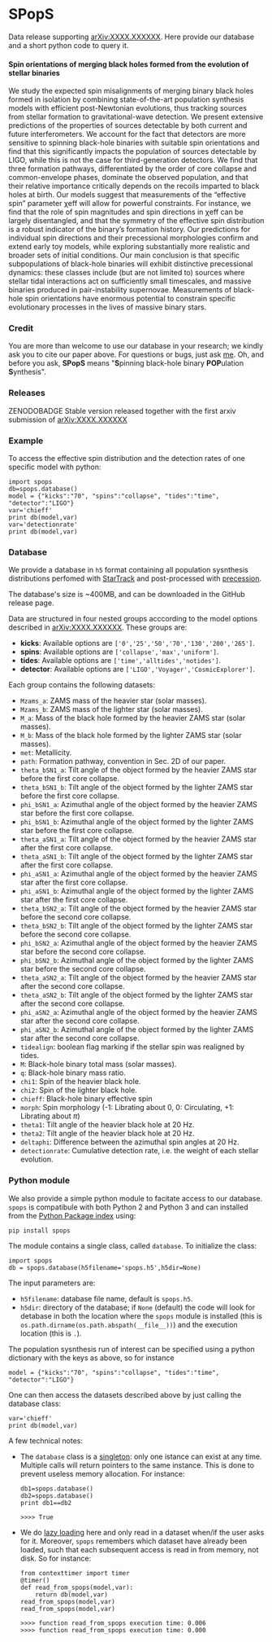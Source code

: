 # SPopS

Data release supporting [arXiv:XXXX.XXXXXX](https://arxiv.org/abs/arXiv:XXXX.XXXX). Here provide our database and a short python code to query it. 

#### Spin orientations of merging black holes formed from the evolution of stellar binaries
We study the expected spin misalignments of merging binary black holes formed in isolation by combining state-of-the-art population synthesis models with efficient post-Newtonian evolutions, thus tracking sources from stellar formation to gravitational-wave detection. We present extensive predictions of the properties of sources detectable by both current and future interferometers. We account for the fact that detectors are more sensitive to spinning black-hole binaries with suitable spin orientations and find that this significantly impacts the population of sources detectable by LIGO, while this is not the case for third-generation detectors. We find that three formation pathways, differentiated by the order of core collapse and common-envelope phases, dominate the observed population, and that their relative importance critically depends on the recoils imparted to black holes at birth. Our models suggest that measurements of the “effective spin” parameter χeff will allow for powerful constraints. For instance, we find that the role of spin magnitudes and spin directions in χeff can be largely disentangled, and that the symmetry of the effective spin distribution is a robust indicator of the binary’s formation history. Our predictions for individual spin directions and their precessional morphologies confirm and extend early toy models, while exploring substantially more realistic and broader sets of initial conditions. Our main conclusion is that specific subpopulations of black-hole binaries will exhibit distinctive precessional dynamics: these classes include (but are not limited to) sources where stellar tidal interactions act on sufficiently small timescales, and massive binaries produced in pair-instability supernovae. Measurements of black-hole spin orientations have enormous potential to constrain specific evolutionary processes in the lives of massive binary stars.

### Credit

You are more than welcome to use our database in your research; we kindly ask you to cite our paper above. For questions or bugs, just ask [me](www.davidegerosa.com). Oh, and before you ask, **SPopS** means "**S**pinning black-hole binary **POP**ulation **S**ynthesis".


### Releases

ZENODOBADGE Stable version released together with the first arxiv submission of  [arXiv:XXXX.XXXXXX](https://arxiv.org/abs/arXiv:XXXX.XXXX)

### Example

To access the effective spin distribution and the detection rates of one specific model with python:

    import spops
    db=spops.database()
    model = {"kicks":"70", "spins":"collapse", "tides":"time", "detector":"LIGO"}
    var='chieff'
    print db(model,var)  
    var='detectionrate'
    print db(model,var)

### Database

We provide a database in `h5` format containing all population sysnthesis distributions perfomed with [StarTrack](https://www.syntheticuniverse.org/) and post-processed with [precession](https://davidegerosa.com/precession/). 

The database's size is ~400MB, and can be downloaded in the GitHub release page.

Data are structured in four nested groups acccording to the model options described in [arXiv:XXXX.XXXXXX](https://arxiv.org/abs/arXiv:XXXX.XXXX). These groups are:
  - **kicks**: Available options are `['0','25','50','70','130','200','265']`.
  - **spins**: Available options are `['collapse','max','uniform']`.
  - **tides**: Available options are `['time','alltides','notides']`.
  - **detector**: Available options are `['LIGO','Voyager','CosmicExplorer']`.

Each group contains the following datasets:

  - `Mzams_a`: ZAMS mass of the heavier star (solar masses).
  - `Mzams_b`: ZAMS mass of the lighter star (solar masses).
  - `M_a`: Mass of the black hole formed by the heavier ZAMS star (solar masses).
  - `M_b`: Mass of the black hole formed by the lighter ZAMS star (solar masses).
  - `met`: Metallicity.
  - `path`: Formation pathway, convention in Sec. 2D of our paper.
  - `theta_bSN1_a`: Tilt angle of the object formed by the heavier ZAMS star before the first core collapse.
  - `theta_bSN1_b`: Tilt angle of the object formed by the lighter ZAMS star before the first core collapse.
  - `phi_bSN1_a`: Azimuthal angle of the object formed by the heavier ZAMS star before the first core collapse.
  - `phi_bSN1_b`: Azimuthal angle of the object formed by the lighter ZAMS star before the first core collapse.
  - `theta_aSN1_a`: Tilt angle of the object formed by the heavier ZAMS star after the first core collapse.
  - `theta_aSN1_b`: Tilt angle of the object formed by the lighter ZAMS star after the first core collapse.
  - `phi_aSN1_a`: Azimuthal angle of the object formed by the heavier ZAMS star after the first core collapse.
  - `phi_aSN1_b`: Azimuthal angle of the object formed by the lighter ZAMS star after the first core collapse.
  - `theta_bSN2_a`: Tilt angle of the object formed by the heavier ZAMS star before the second core collapse.
  - `theta_bSN2_b`: Tilt angle of the object formed by the lighter ZAMS star before the second core collapse.
  - `phi_bSN2_a`: Azimuthal angle of the object formed by the heavier ZAMS star before the second core collapse.
  - `phi_bSN2_b`: Azimuthal angle of the object formed by the lighter ZAMS star before the second core collapse.
  - `theta_aSN2_a`: Tilt angle of the object formed by the heavier ZAMS star after the second core collapse.
  - `theta_aSN2_b`: Tilt angle of the object formed by the lighter ZAMS star after the second core collapse.
  - `phi_aSN2_a`: Azimuthal angle of the object formed by the heavier ZAMS star after the second core collapse.
  - `phi_aSN2_b`: Azimuthal angle of the object formed by the lighter ZAMS star after the second core collapse.
  - `tidealign`: boolean flag marking if the stellar spin was realigned by tides.
  - `M`: Black-hole binary total mass (solar masses).
  - `q`: Black-hole binary mass ratio.
  - `chi1`: Spin of the heavier black hole.
  - `chi2`: Spin of the lighter black hole.
  - `chieff`: Black-hole binary effective spin
  - `morph`: Spin morphology (-1: Librating about $0$, 0: Circulating, +1: Librating about $\pi$)
  - `theta1`: Tilt angle of the heavier black hole at 20 Hz.
  - `theta2`: Tilt angle of the heavier black hole at 20 Hz.
  - `deltaphi`: Difference between the azimuthal spin angles at 20 Hz.
  - `detectionrate`: Cumulative detection rate, i.e. the weight of each stellar evolution.


### Python module

We also provide a simple python module to facitate access to our database. `spops` is compatibule with both Python 2 and Python 3 and can installed from the [Python Package index](https://pypi.python.org/pypi/surrkick) using:

    pip install spops
  
The module contains a single class, called `database`. To initialize the class:

    import spops
    db = spops.database(h5filename='spops.h5',h5dir=None)

The input parameters are: 
  
  - `h5filename`: database file name, default is `spops.h5`.
  - `h5dir`: directory of the database; if `None` (default) the code will look for detabase in both the location where the `spops` module is installed (this is `os.path.dirname(os.path.abspath(__file__))`) and the execution location (this is `.`).

The population sysnthesis run of interest can be specified using a python dictionary with the keys as above, so for instance
  
    model = {"kicks":"70", "spins":"collapse", "tides":"time", "detector":"LIGO"}

One can then access the datasets described above by just calling the database class:

    var='chieff'
    print db(model,var)
  
A few technical notes:
  - The `database` class is a [singleton](https://en.wikipedia.org/wiki/Singleton_pattern): only one istance can exist at any time. Multiple calls will return pointers to the same instance. This is done to prevent useless memory allocation. For instance:
    
        db1=spops.database()
        db2=spops.database()
        print db1==db2
    
        >>>> True
  
  - We do [lazy loading](https://en.wikipedia.org/wiki/Lazy_loading) here and only read in a dataset when/if the user asks for it.  Moreover, `spops` remembers which dataset have already been loaded, such that each subsequent access is read in from memory, not disk. So for instance:

        from contexttimer import timer
        @timer()
        def read_from_spops(model,var):
            return db(model,var)
        read_from_spops(model,var)
        read_from_spops(model,var)

        >>>> function read_from_spops execution time: 0.006 
        >>>> function read_from_spops execution time: 0.000 
 
